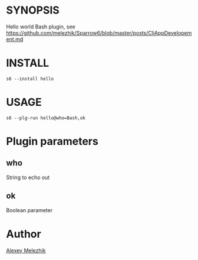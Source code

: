 # SYNOPSIS

Hello world Bash plugin, see https://github.com/melezhik/Sparrow6/blob/master/posts/CliAppDevelopement.md

# INSTALL

    s6 --install hello

# USAGE

    s6 --plg-run hello@who=Bash,ok

# Plugin parameters

## who

String to echo out

## ok

Boolean parameter

# Author

[Alexey Melezhik](mailto:melezhik@gmail.com)
